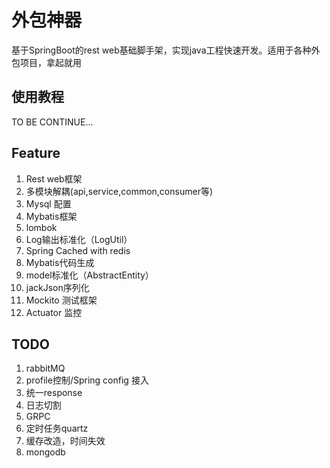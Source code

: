 # 外包神器
基于SpringBoot的rest web基础脚手架，实现java工程快速开发。适用于各种外包项目，拿起就用

## 使用教程
TO BE CONTINUE...
## Feature
1. Rest web框架
2. 多模块解耦(api,service,common,consumer等)
3. Mysql 配置
4. Mybatis框架
5. lombok
6. Log输出标准化（LogUtil）
7. Spring Cached with redis
8. Mybatis代码生成
9. model标准化（AbstractEntity）
10. jackJson序列化
11. Mockito 测试框架
12. Actuator 监控

## TODO
1. rabbitMQ
2. profile控制/Spring config 接入
3. 统一response
4. 日志切割
5. GRPC
6. 定时任务quartz
7. 缓存改造，时间失效
8. mongodb
